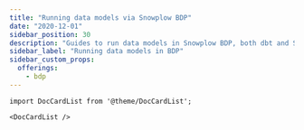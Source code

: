```yaml
---
title: "Running data models via Snowplow BDP"
date: "2020-12-01"
sidebar_position: 30
description: "Guides to run data models in Snowplow BDP, both dbt and SQL Runner."
sidebar_label: "Running data models in BDP"
sidebar_custom_props:
  offerings:
    - bdp
---
```


```mdx-code-block
import DocCardList from '@theme/DocCardList';

<DocCardList />
```

